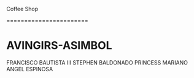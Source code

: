 Coffee Shop

=======================

# AVINGIRS-ASIMBOL
FRANCISCO BAUTISTA III
STEPHEN BALDONADO
PRINCESS MARIANO
ANGEL ESPINOSA
